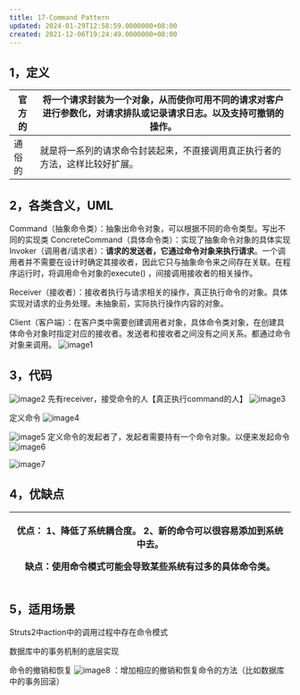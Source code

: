 ```yaml
---
title: 17-Command Pattern
updated: 2024-01-29T12:58:59.0000000+08:00
created: 2021-12-06T19:24:49.0000000+08:00
---
```


## 1，定义
| 官方的 | 将一个请求封装为一个对象，从而使你可用不同的请求对客户进行参数化，对请求排队或记录请求日志。以及支持可撤销的操作。 |
|--------|--------------------------------------------------------------------------------------------------------------------|
| 通俗的 | 就是将一系列的请求命令封装起来，不直接调用真正执行者的方法，这样比较好扩展。                                       |


## 2，各类含义，UML



Command（抽象命令类）：抽象出命令对象，可以根据不同的命令类型。写出不同的实现类
ConcreteCommand（具体命令类）：实现了抽象命令对象的具体实现
Invoker（调用者/请求者）：**请求的发送者，它通过命令对象来执行请求**。一个调用者并不需要在设计时确定其接收者，因此它只与抽象命令来之间存在关联。在程序运行时，将调用命令对象的execute() ，间接调用接收者的相关操作。

Receiver（接收者）：接收者执行与请求相关的操作，真正执行命令的对象。具体实现对请求的业务处理。未抽象前，实际执行操作内容的对象。

Client（客户端）：在客户类中需要创建调用者对象，具体命令类对象，在创建具体命令对象时指定对应的接收者。发送者和接收者之间没有之间关系。都通过命令对象来调用。
![image1](../../assets/a1a8f5211c5c4182a2cac1cf9b925834.png)

## 3，代码
![image2](../../assets/ffccb5bd354b4a5aacbd9cd2393033a7.png)
先有receiver，接受命令的人【真正执行command的人】
![image3](../../assets/d79130463f854c0a9998014716d41c2d.png)

定义命令
![image4](../../assets/8168b20ebf7b406e8a57569981ef9620.png)

![image5](../../assets/bfbcb2211e7440b7aab657574db654b0.png)
定义命令的发起者了，发起者需要持有一个命令对象。以便来发起命令
![image6](../../assets/1134ae806fa9412288f0853967171e9d.png)

![image7](../../assets/8d0201a482d24b63891a631da725a669.png)
## 4，优缺点
<table>
<colgroup>
<col style="width: 100%" />
</colgroup>
<thead>
<tr class="header">
<th><p>优点： 1、降低了系统耦合度。 2、新的命令可以很容易添加到系统中去。</p>
<p></p>
<p>缺点：使用命令模式可能会导致某些系统有过多的具体命令类。</p></th>
</tr>
</thead>
<tbody>
</tbody>
</table>

## 5，适用场景
Struts2中action中的调用过程中存在命令模式

数据库中的事务机制的底层实现

命令的撤销和恢复
![image8](../../assets/8c2ee1773b10487e8af4988df5ea2de1.png)
：增加相应的撤销和恢复命令的方法（比如数据库中的事务回滚）
